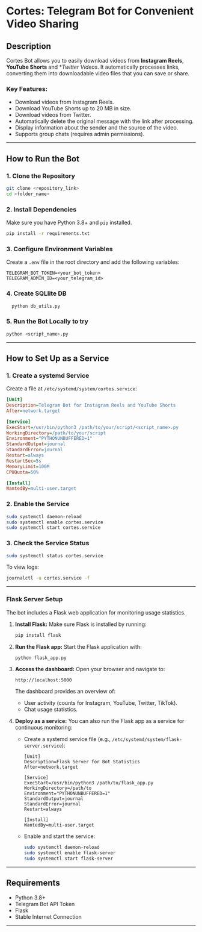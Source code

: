 # Cortes: Telegram Bot for Convenient Video Sharing

## Description

Cortes Bot allows you to easily download videos from **Instagram Reels**, **YouTube Shorts** and **Twitter Videos*. It automatically processes links, converting them into downloadable video files that you can save or share.

### Key Features:

- Download videos from Instagram Reels.
- Download YouTube Shorts up to 20 MB in size.
- Download videos from Twitter.
- Automatically delete the original message with the link after processing.
- Display information about the sender and the source of the video.
- Supports group chats (requires admin permissions).

---

## How to Run the Bot

### 1. Clone the Repository

```bash
git clone <repository_link>
cd <folder_name>
```

### 2. Install Dependencies

Make sure you have Python 3.8+ and `pip` installed.

```bash
pip install -r requirements.txt
```

### 3. Configure Environment Variables

Create a `.env` file in the root directory and add the following variables:

```env
TELEGRAM_BOT_TOKEN=<your_bot_token>
TELEGRAM_ADMIN_ID=<your_telegram_id>
```

### 4. Create SQLlite DB
 ```bash
   python db_utils.py
   ```

### 5. Run the Bot Locally to try

```bash
python <script_name>.py
```

---

## How to Set Up as a Service

### 1. Create a systemd Service

Create a file at `/etc/systemd/system/cortes.service`:

```ini
[Unit]
Description=Telegram Bot for Instagram Reels and YouTube Shorts
After=network.target

[Service]
ExecStart=/usr/bin/python3 /path/to/your/script/<script_name>.py
WorkingDirectory=/path/to/your/script
Environment="PYTHONUNBUFFERED=1"
StandardOutput=journal
StandardError=journal
Restart=always
RestartSec=5s
MemoryLimit=100M
CPUQuota=50%

[Install]
WantedBy=multi-user.target
```

### 2. Enable the Service

```bash
sudo systemctl daemon-reload
sudo systemctl enable cortes.service
sudo systemctl start cortes.service
```

### 3. Check the Service Status

```bash
sudo systemctl status cortes.service
```

To view logs:

```bash
journalctl -u cortes.service -f
```

---
### Flask Server Setup

The bot includes a Flask web application for monitoring usage statistics.

1. **Install Flask:**
   Make sure Flask is installed by running:
   ```bash
   pip install flask
   ```

2. **Run the Flask app:**
   Start the Flask application with:
   ```bash
   python flask_app.py
   ```

3. **Access the dashboard:**
   Open your browser and navigate to:
   ```
   http://localhost:5000
   ```
   The dashboard provides an overview of:
   - User activity (counts for Instagram, YouTube, Twitter, TikTok).
   - Chat usage statistics.

4. **Deploy as a service:**
   You can also run the Flask app as a service for continuous monitoring:
   - Create a systemd service file (e.g., `/etc/systemd/system/flask-server.service`):
     ```
     [Unit]
     Description=Flask Server for Bot Statistics
     After=network.target

     [Service]
     ExecStart=/usr/bin/python3 /path/to/flask_app.py
     WorkingDirectory=/path/to
     Environment="PYTHONUNBUFFERED=1"
     StandardOutput=journal
     StandardError=journal
     Restart=always

     [Install]
     WantedBy=multi-user.target
     ```
   - Enable and start the service:
     ```bash
     sudo systemctl daemon-reload
     sudo systemctl enable flask-server
     sudo systemctl start flask-server
     ```

---
## Requirements

- Python 3.8+
- Telegram Bot API Token
- Flask
- Stable Internet Connection

---
